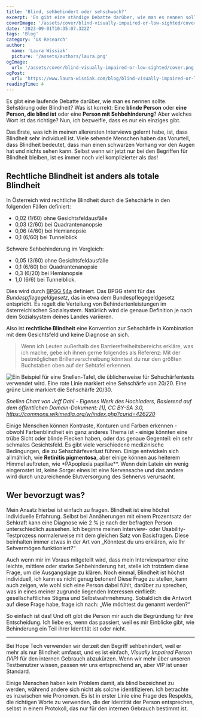 ```yaml
---
title: 'Blind, sehbehindert oder sehschwach?'
excerpt: 'Es gibt eine ständige Debatte darüber, wie man es nennen soll. Sehbehinderung oder Blindheit? Was ist richtig? Eine blinde Person oder eine Person, die mit Blindheit lebt oder eine Person mit geringer Sehkraft? Aber welches ist das richtige Wort? Nun, ich bezweifle, dass es nur ein Wort gibt ...'
coverImage: '/assets/cover/blind-visually-impaired-or-low-sighted/cover.png'
date: '2023-09-01T10:35:07.322Z'
tags: 'Blog'
category: 'UX Research'
author:
  name: 'Laura Wissiak'
  picture: '/assets/authors/laura.png'
ogImage:
  url: '/assets/cover/blind-visually-impaired-or-low-sighted/cover.png'
ogPost:
  url: 'https://www.laura-wissiak.com/blog/blind-visually-impaired-or-low-sighted'
readingTime: 4
---
```


Es gibt eine laufende Debatte darüber, wie man es nennen sollte. Sehstörung oder Blindheit? Was ist korrekt: Eine **blinde Person** oder **eine Person, die blind ist** oder eine **Person mit Sehbehinderung**? Aber welches Wort ist das richtige? Nun, ich bezweifle, dass es nur ein einziges gibt.

Das Erste, was ich in meinen allerersten Interviews gelernt habe, ist, dass Blindheit sehr individuell ist. Viele sehende Menschen haben das Vorurteil, dass Blindheit bedeutet, dass man einen schwarzen Vorhang vor den Augen hat und nichts sehen kann. Selbst wenn wir jetzt nur bei den Begriffen für Blindheit bleiben, ist es immer noch viel komplizierter als das!

## Rechtliche Blindheit ist anders als totale Blindheit

In Österreich wird rechtliche Blindheit durch die Sehschärfe in den folgenden Fällen definiert:

- 0,02 (1/60) ohne Gesichtsfeldausfälle
- 0,03 (2/60) bei Quadrantenanopsie
- 0,06 (4/60) bei Hemianopsie
- 0,1 (6/60) bei Tunnelblick

Schwere Sehbehinderung im Vergleich:

- 0,05 (3/60) ohne Gesichtsfeldausfälle
- 0,1 (6/60) bei Quadrantenanopsie
- 0,3 (6/20) bei Hemianopsie
- 1,0 (6/6) bei Tunnelblick.

Dies wird durch [BPGG §4a](https://www.ris.bka.gv.at/normdokument.wxe?ShowPrintPreview=True&abfrage=bundesnormen&anlage=&artikel=&fassungvom=2021-05-12&gesetzesnummer=10008859&paragraf=4a&uebergangsrecht=) definiert. Das BPGG steht für das _Bundespflegegeldgesetz_, das in etwa dem Bundespflegegeldgesetz entspricht. Es regelt die Verteilung von Behindertenleistungen im österreichischen Sozialsystem. Natürlich wird die genaue Definition je nach dem Sozialsystem deines Landes variieren.

Also ist **rechtliche Blindheit** eine Konvention zur Sehschärfe in Kombination mit dem Gesichtsfeld und keine Diagnose an sich.

> Wenn ich Leuten außerhalb des Barrierefreiheitsbereichs erkläre, was ich mache, gebe ich ihnen gerne folgendes als Referenz: Mit der bestmöglichen Brillenverschreibung könntest du nur den größten Buchstaben oben auf der Sehtafel erkennen.

![Ein Beispiel für eine Snellen-Tafel, die üblicherweise für Sehschärfentests verwendet wird. Eine rote Linie markiert eine Sehschärfe von 20/20. Eine grüne Linie markiert die Sehschärfe 20/30.](/assets/cover/blind-visually-impaired-or-low-sighted/image-1.png)

_Snellen Chart von Jeff Dahl - Eigenes Werk des Hochladers, Basierend auf dem öffentlichen Domain-Dokument: [1], CC BY-SA 3.0, https://commons.wikimedia.org/w/index.php?curid=426220_

Einige Menschen können Kontraste, Konturen und Farben erkennen - obwohl Farbenblindheit ein ganz anderes Thema ist - einige könnten eine trübe Sicht oder blinde Flecken haben, oder das genaue Gegenteil: ein sehr schmales Gesichtsfeld. Es gibt viele verschiedene medizinische Bedingungen, die zu Sehschärfeverlust führen. Einige entwickeln sich allmählich, wie **Retinitis pigmentosa**, aber einige können aus heiterem Himmel auftreten, wie \*PApoplexia papillae\*\*. Wenn dein Latein ein wenig eingerostet ist, keine Sorge: eines ist eine Nervensache und das andere wird durch unzureichende Blutversorgung des Sehnervs verursacht.

## Wer bevorzugt was?

Mein Ansatz hierbei ist einfach zu fragen. Blindheit ist eine höchst individuelle Erfahrung. Selbst bei Annäherungen mit einem Prozentsatz der Sehkraft kann eine Diagnose wie 2 % je nach der befragten Person unterschiedlich aussehen. Ich beginne meinen Interview- oder Usability-Testprozess normalerweise mit dem gleichen Satz von Basisfragen. Diese beinhalten immer etwas in der Art von „Könntest du uns erklären, wie Ihr Sehvermögen funktioniert?“

Auch wenn mir im Voraus mitgeteilt wird, dass mein Interviewpartner eine leichte, mittlere oder starke Sehbehinderung hat, stelle ich trotzdem diese Frage, um die Ausgangslage zu klären. Noch einmal, Blindheit ist höchst individuell, ich kann es nicht genug betonen! Diese Frage zu stellen, kann auch zeigen, wie wohl sich eine Person dabei fühlt, darüber zu sprechen, was in eines meiner zugrunde liegenden Interessen einfließt: gesellschaftliches Stigma und Selbstwahrnehmung. Sobald ich die Antwort auf diese Frage habe, frage ich nach: „Wie möchtest du genannt werden?“

So einfach ist das! Und oft gibt die Person mir auch die Begründung für ihre Entscheidung. Ich liebe es, wenn das passiert, weil es mir Einblicke gibt, wie Behinderung ein Teil ihrer Identität ist oder nicht.

---

Bei Hope Tech verwenden wir derzeit den Begriff sehbehindert, weil er mehr als nur Blindheit umfasst, und es ist einfach, _Visually Impaired Person (VIP)_ für den internen Gebrauch abzukürzen. Wenn wir mehr über unseren Testbenutzer wissen, passen wir uns entsprechend an, aber VIP ist unser Standard.

Einige Menschen haben kein Problem damit, als blind bezeichnet zu werden, während andere sich nicht als solche identifizieren. Ich betrachte es inzwischen wie Pronomen. Es ist in erster Linie eine Frage des Respekts, die richtigen Worte zu verwenden, die der Identität der Person entsprechen, selbst in einem Protokoll, das nur für den internen Gebrauch bestimmt ist.
